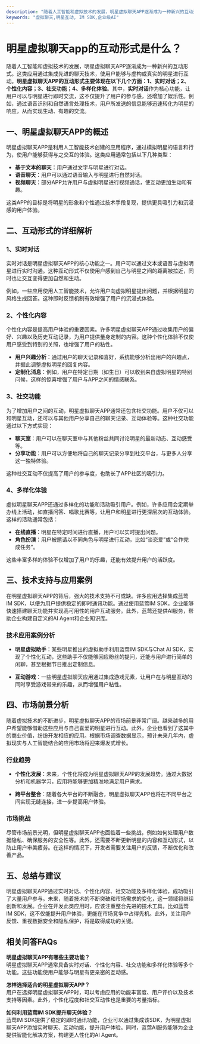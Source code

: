 ```yaml
---
description: "随着人工智能和虚拟技术的发展，明星虚拟聊天APP逐渐成为一种新兴的互动形式。这类应用通过集成先进的聊天技术，使用户能够与虚构或真实的明星进行互动。**明星虚拟聊天APP的互动形式主要体现在以下几个方面：1、实时对话；2、个性化内容；3、社交功能；4、多样化体验**。其中，**实时对话**作为核心功能，让用户可以与明星进行即时交流，这不仅提升了用户的参与感，还增加了娱乐性。例如，通过语音识别和自然语言处理技术，用户所发送的信息能够迅速转化为明星的响应，从而实现生动、有趣的交流。"
keywords: "虚拟聊天,明星互动, IM SDK,企业级AI"
---
```

# 明星虚拟聊天app的互动形式是什么？

随着人工智能和虚拟技术的发展，明星虚拟聊天APP逐渐成为一种新兴的互动形式。这类应用通过集成先进的聊天技术，使用户能够与虚构或真实的明星进行互动。**明星虚拟聊天APP的互动形式主要体现在以下几个方面：1、实时对话；2、个性化内容；3、社交功能；4、多样化体验**。其中，**实时对话**作为核心功能，让用户可以与明星进行即时交流，这不仅提升了用户的参与感，还增加了娱乐性。例如，通过语音识别和自然语言处理技术，用户所发送的信息能够迅速转化为明星的响应，从而实现生动、有趣的交流。

## 一、明星虚拟聊天APP的概述

明星虚拟聊天APP是利用人工智能技术创建的应用程序，通过模拟明星的语言和行为，使用户能够获得与之交互的体验。这类应用通常包括以下几种类型：

- **基于文本的聊天**：用户通过文字与明星进行对话。
- **语音聊天**：用户可以通过语音输入与明星进行自然对话。
- **视频聊天**：部分APP允许用户与虚拟明星进行视频通话，使互动更加生动和有趣。

这类APP的目标是将明星的形象和个性通过技术手段复现，提供更具吸引力和沉浸感的用户体验。

## 二、互动形式的详细解析

### 1、实时对话

实时对话是明星虚拟聊天APP的核心功能之一。用户可以通过文本或语音与虚拟明星进行实时沟通。这种互动形式不仅使用户感到自己与明星之间的距离被拉近，同时也让交互变得更加自然和生动。 

例如，一些应用使用人工智能技术，允许用户向虚拟明星提出问题，并根据明星的风格生成回答。这种即时反馈机制有效增强了用户的沉浸式体验。

### 2、个性化内容

个性化内容是提高用户体验的重要因素。许多明星虚拟聊天APP通过收集用户的偏好、兴趣以及历史互动记录，为用户提供量身定制的内容。这种个性化体验不仅使用户感受到特别的关照，也增强了用户的粘性。

- **用户兴趣分析**：通过用户的聊天记录和喜好，系统能够分析出用户的兴趣点，并据此调整虚拟明星的回复内容。
- **定制化消息**：例如，用户在特定日期（如生日）可以收到来自虚拟明星的特别问候，这样的惊喜增强了用户与APP之间的情感联系。

### 3、社交功能

为了增加用户之间的互动，明星虚拟聊天APP通常还包含社交功能。用户不仅可以和明星互动，还可以与其他用户分享自己的聊天记录、互动体验等。这种社交功能通过以下方式实现：

- **聊天室**：用户可以在聊天室中与其他粉丝共同讨论明星的最新动态、互动感受等。
- **分享功能**：用户可以方便地将自己的聊天记录分享到社交平台，与更多人分享这一独特体验。

这种社交互动不仅提高了用户的参与度，也助长了APP社区的吸引力。

### 4、多样化体验

虚拟明星聊天APP还通过多样化的功能和活动吸引用户。例如，许多应用会定期举办线上活动，如直播问答、唱歌比赛等，让用户和明星进行更深层次的互动体验。这样的活动通常包括：

- **在线直播**：明星在特定时间进行直播，用户可以实时提出问题。
- **角色扮演**：用户被邀请以不同角色与明星进行互动，比如“谈恋爱”或“合作完成任务”。

这些丰富多样的体验不仅增加了用户的乐趣，还能有效提升用户的活跃度。

## 三、技术支持与应用案例

在明星虚拟聊天APP的背后，强大的技术支持不可或缺。许多应用选择集成蓝莺IM SDK，以便为用户提供稳定的即时通讯功能。通过使用蓝莺IM SDK，企业能够快速搭建聊天功能并实现高可用性的用户互动服务。此外，蓝莺还提供AI服务，帮助企业构建自定义的AI Agent和企业知识库。

### 技术应用案例分析

- **明星虚拟助手**：某些明星推出的虚拟助手利用蓝莺IM SDK与Chat AI SDK，实现了个性化互动，这些助手不仅能够回应粉丝的提问，还能与用户进行简单的闲聊，甚至根据节日推出定制信息。

- **互动游戏**：一些明星虚拟聊天应用通过集成游戏元素，让用户在与明星互动的同时享受游戏带来的乐趣，从而增强用户粘性。

## 四、市场前景分析

随着虚拟技术的不断进步，明星虚拟聊天APP的市场前景非常广阔。越来越多的用户希望能够借助这些应用与自己喜爱的明星进行互动。此外，企业也看到了这其中的商业价值，纷纷开发相应的应用。根据市场调查数据显示，预计未来几年内，虚拟现实与人工智能结合的应用市场将迎来爆发式增长。

### 行业趋势

- **个性化发展**：未来，个性化将成为明星虚拟聊天APP的发展趋势。通过大数据分析和机器学习，应用将能够更加精准地满足用户需求。
  
- **跨平台整合**：随着各大平台的不断融合，明星虚拟聊天APP也将在不同平台之间实现无缝连接，进一步提高用户体验。

### 市场挑战

尽管市场前景光明，但明星虚拟聊天APP也面临着一些挑战，例如如何处理用户数据隐私、确保服务的安全性等。此外，还需要不断更新明星的内容和互动形式，以防止用户审美疲劳。在这样的情况下，开发者需要关注用户的反馈，不断优化和改善产品。

## 五、总结与建议

明星虚拟聊天APP通过实时对话、个性化内容、社交功能及多样化体验，成功吸引了大量用户参与。未来，随着技术的不断突破和市场需求的变化，这一领域将继续创新和发展。企业在开发此类应用时，应该注重整合先进的技术工具，比如蓝莺IM SDK，这不仅能提升用户体验，更能在市场竞争中占得先机。此外，关注用户反馈、重视数据安全和隐私保护，将是取得成功的关键。

## 相关问答FAQs

**明星虚拟聊天APP有哪些主要功能？**  
明星虚拟聊天APP通常具备实时对话、个性化内容、社交功能和多样化体验等多个功能。这些功能使用户能够与明星有更亲密的互动感。

**怎样选择适合的明星虚拟聊天APP？**  
用户在选择明星虚拟聊天APP时，可以考虑应用的功能丰富度、用户评价以及技术支持等因素。此外，个性化程度和社交互动性也是重要的考量指标。

**如何利用蓝莺IM SDK提升聊天体验？**  
蓝莺IM SDK提供了稳定的即时通讯功能，企业可以通过集成该SDK，为明星虚拟聊天APP添加实时聊天、互动功能，提升用户体验。同时，蓝莺AI服务能够为企业提供智能化解决方案，构建更人性化的AI Agent。
